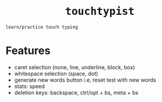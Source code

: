 <h1 align="center"><samp>touchtypist</samp></h1>
<code align="center">learn/practice touch typing</code>

# Features
- caret selection (none, line, underline, block, box)
- whitespace selection (space, dot)
- generate new words button i.e, reset test with new words
- stats: speed
- deletion keys: backspace, ctrl/opt + bs, meta + bs
